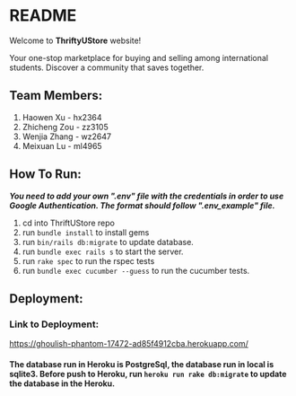 # README
Welcome to **ThriftyUStore** website!

Your one-stop marketplace for buying and selling among international students. Discover a community that saves together.

## Team Members:
1. Haowen Xu - hx2364
2. Zhicheng Zou - zz3105
3. Wenjia Zhang - wz2647
4. Meixuan Lu - ml4965


## How To Run:
***You need to add your own ".env" file with the credentials in order to use Google Authentication.
The format should follow ".env_example" file.***

1. cd into ThriftUStore repo
2. run ``bundle install`` to install gems
3. run ``bin/rails db:migrate`` to update database.
4. run ``bundle exec rails s`` to start the server.
5. run ``rake spec`` to run the rspec tests
6. run ``bundle exec cucumber --guess`` to run the cucumber tests.


## Deployment:

### Link to Deployment: 
https://ghoulish-phantom-17472-ad85f4912cba.herokuapp.com/


#### The database run in Heroku is PostgreSql, the database run in local is sqlite3. Before push to Heroku, run ``heroku run rake db:migrate`` to update the database in the Heroku.



